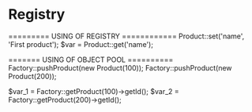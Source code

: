 # Registry

========= USING OF REGISTRY ============
Product::set('name', 'First product');
$var = Product::get('name');

======= USING OF OBJECT POOL ==========
Factory::pushProduct(new Product(100));
Factory::pushProduct(new Product(200));

$var_1 = Factory::getProduct(100)->getId();
$var_2 = Factory::getProduct(200)->getId();
